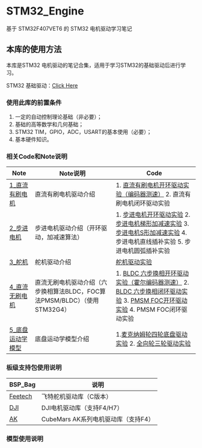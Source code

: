 # STM32_Engine
基于 STM32F407VET6 的 STM32 电机驱动学习笔记

## 本库的使用方法

本库是STM32 电机驱动的笔记合集，适用于学习STM32的基础驱动后进行学习。

STM32 基础驱动：[Click Here](https://github.com/SSC202/STM32_Basic)

### 使用此库的前置条件

1. 一定的自动控制理论基础（非必要）；
2. 基础的高等数学和几何基础；
3. STM32 TIM，GPIO，ADC，USART的基本使用（必要）；
4. 基本硬件知识。

### 相关Code和Note说明

| Note                                                         | Note说明                                                     | Code                                                         |
| ------------------------------------------------------------ | ------------------------------------------------------------ | ------------------------------------------------------------ |
| [1_直流有刷电机](https://github.com/SSC202/STM32_Engine/tree/main/Note/1_直流有刷电机) | 直流有刷电机驱动介绍                                         | 1. [直流有刷电机开环驱动实验（编码器测速）](https://github.com/SSC202/STM32_Engine/tree/main/Code/Test_Code/1_BDC/1_BDC_OpenLoop_Driver) 2. 直流有刷电机闭环驱动实验 |
| [2_步进电机](https://github.com/SSC202/STM32_Engine/tree/main/Note/2_步进电机) | 步进电机驱动介绍（开环驱动，加减速算法）                     | 1. [步进电机开环驱动实验](https://github.com/SSC202/STM32_Engine/tree/main/Code/Test_Code/2_Step_Engine/1_Step_Engine_Openloop) 2. [步进电机梯形加减速实验](https://github.com/SSC202/STM32_Engine/tree/main/Code/Test_Code/2_Step_Engine/2_Step_Engine_T_Accel) 3. [步进电机S形加减速实验](https://github.com/SSC202/STM32_Engine/tree/main/Code/Test_Code/2_Step_Engine/3_Step_Engine_S_Accel) 4. 步进电机直线插补实验 5. 步进电机圆弧插补实验 |
| [3_舵机](https://github.com/SSC202/STM32_Engine/tree/main/Note/3_舵机) | 舵机驱动介绍                                                 | [舵机驱动实验](https://github.com/SSC202/STM32_Engine/tree/main/Code/Test_Code/3_Steer_Engine) |
| [4_直流无刷电机](https://github.com/SSC202/STM32_Engine/tree/main/Note/4_直流无刷电机) | 直流无刷电机驱动介绍（六步换相算法BLDC，FOC算法PMSM/BLDC）（使用STM32G4） | 1. [BLDC 六步换相开环驱动实验（霍尔编码器测速）](https://github.com/SSC202/STM32_Engine/tree/main/Code/Test_Code/4_BLDC%20PMSM/1_BLDC_OpenLoop/HALL_GPIO) 2. [BLDC 六步换相闭环驱动实验](https://github.com/SSC202/STM32_Engine/tree/main/Code/Test_Code/4_BLDC%20PMSM/2_BLDC_Loop) 3. [PMSM FOC开环驱动实验](https://github.com/SSC202/STM32_Engine/tree/main/Code/Test_Code/4_BLDC%20PMSM/3_PMSM_OpenLoop) 4. PMSM FOC闭环驱动实验 |
| [5_底盘运动学模型](https://github.com/SSC202/STM32_Engine/tree/main/Note/5_底盘运动学模型) | 底盘运动学模型介绍                                           | 1.[麦克纳姆轮四轮底盘驱动实验](https://github.com/SSC202/STM32_Engine/tree/main/Code/Test_Code/5_Chassis/1_Mecanum_wheel) 2. [全向轮三轮驱动实验](https://github.com/SSC202/STM32_Engine/tree/main/Code/Test_Code/5_Chassis/2_Onimi_wheel) |

### 板级支持包使用说明

| BSP_Bag                                                      | 说明                                         |
| ------------------------------------------------------------ | -------------------------------------------- |
| [Feetech](https://github.com/SSC202/STM32_Engine/tree/main/BSP_Bag/FeeTech) | 飞特舵机驱动库（C版本）                      |
| [DJI](https://github.com/SSC202/STM32_Engine/tree/main/BSP_Bag/DJI) | DJI电机驱动库（支持F4/H7） |
| [AK](https://github.com/SSC202/STM32_Engine/tree/main/BSP_Bag/AK) | CubeMars AK系列电机驱动库（支持F4） |

### 模型使用说明

